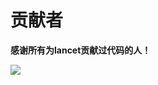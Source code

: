 # 贡献者

<b>感谢所有为lancet贡献过代码的人！</b>

<a href="https://github.com/duke-git/lancet/graphs/contributors">
  <img src="https://contrib.rocks/image?repo=duke-git/lancet" />
</a>